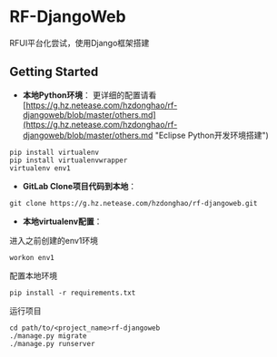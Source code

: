 # RF-DjangoWeb
RFUI平台化尝试，使用Django框架搭建
## Getting Started
- **本地Python环境**：
更详细的配置请看[https://g.hz.netease.com/hzdonghao/rf-djangoweb/blob/master/others.md](https://g.hz.netease.com/hzdonghao/rf-djangoweb/blob/master/others.md "Eclipse Python开发环境搭建")

```
pip install virtualenv
pip install virtualenvwrapper
virtualenv env1
```

- **GitLab Clone项目代码到本地**：

```
git clone https://g.hz.netease.com/hzdonghao/rf-djangoweb.git
``` 

- **本地virtualenv配置**：

进入之前创建的env1环境
```
workon env1
```

配置本地环境
```
pip install -r requirements.txt
```

运行项目
```
cd path/to/<project_name>rf-djangoweb
./manage.py migrate
./manage.py runserver
```

